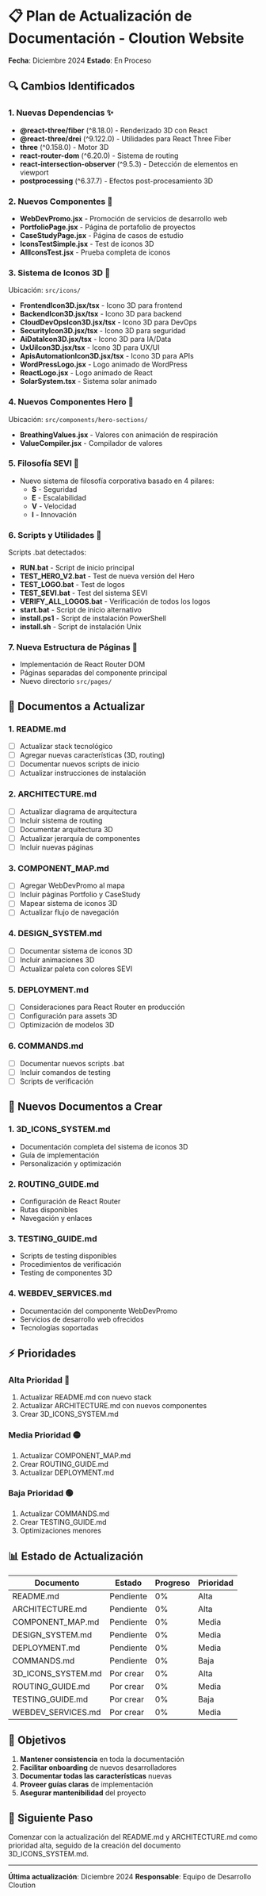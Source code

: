 # 📋 Plan de Actualización de Documentación - Cloution Website
**Fecha**: Diciembre 2024
**Estado**: En Proceso

## 🔍 Cambios Identificados

### 1. **Nuevas Dependencias** ✨
- **@react-three/fiber** (^8.18.0) - Renderizado 3D con React
- **@react-three/drei** (^9.122.0) - Utilidades para React Three Fiber
- **three** (^0.158.0) - Motor 3D
- **react-router-dom** (^6.20.0) - Sistema de routing
- **react-intersection-observer** (^9.5.3) - Detección de elementos en viewport
- **postprocessing** (^6.37.7) - Efectos post-procesamiento 3D

### 2. **Nuevos Componentes** 🧩
- **WebDevPromo.jsx** - Promoción de servicios de desarrollo web
- **PortfolioPage.jsx** - Página de portafolio de proyectos
- **CaseStudyPage.jsx** - Página de casos de estudio
- **IconsTestSimple.jsx** - Test de iconos 3D
- **AllIconsTest.jsx** - Prueba completa de iconos

### 3. **Sistema de Iconos 3D** 🎨
Ubicación: `src/icons/`
- **FrontendIcon3D.jsx/tsx** - Icono 3D para frontend
- **BackendIcon3D.jsx/tsx** - Icono 3D para backend
- **CloudDevOpsIcon3D.jsx/tsx** - Icono 3D para DevOps
- **SecurityIcon3D.jsx/tsx** - Icono 3D para seguridad
- **AiDataIcon3D.jsx/tsx** - Icono 3D para IA/Data
- **UxUiIcon3D.jsx/tsx** - Icono 3D para UX/UI
- **ApisAutomationIcon3D.jsx/tsx** - Icono 3D para APIs
- **WordPressLogo.jsx** - Logo animado de WordPress
- **ReactLogo.jsx** - Logo animado de React
- **SolarSystem.tsx** - Sistema solar animado

### 4. **Nuevos Componentes Hero** 🎯
Ubicación: `src/components/hero-sections/`
- **BreathingValues.jsx** - Valores con animación de respiración
- **ValueCompiler.jsx** - Compilador de valores

### 5. **Filosofía SEVI** 🚀
- Nuevo sistema de filosofía corporativa basado en 4 pilares:
  - **S** - Seguridad
  - **E** - Escalabilidad
  - **V** - Velocidad
  - **I** - Innovación

### 6. **Scripts y Utilidades** 🔧
Scripts .bat detectados:
- **RUN.bat** - Script de inicio principal
- **TEST_HERO_V2.bat** - Test de nueva versión del Hero
- **TEST_LOGO.bat** - Test de logos
- **TEST_SEVI.bat** - Test del sistema SEVI
- **VERIFY_ALL_LOGOS.bat** - Verificación de todos los logos
- **start.bat** - Script de inicio alternativo
- **install.ps1** - Script de instalación PowerShell
- **install.sh** - Script de instalación Unix

### 7. **Nueva Estructura de Páginas** 📄
- Implementación de React Router DOM
- Páginas separadas del componente principal
- Nuevo directorio `src/pages/`

## 📝 Documentos a Actualizar

### 1. **README.md**
- [ ] Actualizar stack tecnológico
- [ ] Agregar nuevas características (3D, routing)
- [ ] Documentar nuevos scripts de inicio
- [ ] Actualizar instrucciones de instalación

### 2. **ARCHITECTURE.md**
- [ ] Actualizar diagrama de arquitectura
- [ ] Incluir sistema de routing
- [ ] Documentar arquitectura 3D
- [ ] Actualizar jerarquía de componentes
- [ ] Incluir nuevas páginas

### 3. **COMPONENT_MAP.md**
- [ ] Agregar WebDevPromo al mapa
- [ ] Incluir páginas Portfolio y CaseStudy
- [ ] Mapear sistema de iconos 3D
- [ ] Actualizar flujo de navegación

### 4. **DESIGN_SYSTEM.md**
- [ ] Documentar sistema de iconos 3D
- [ ] Incluir animaciones 3D
- [ ] Actualizar paleta con colores SEVI

### 5. **DEPLOYMENT.md**
- [ ] Consideraciones para React Router en producción
- [ ] Configuración para assets 3D
- [ ] Optimización de modelos 3D

### 6. **COMMANDS.md**
- [ ] Documentar nuevos scripts .bat
- [ ] Incluir comandos de testing
- [ ] Scripts de verificación

## 📄 Nuevos Documentos a Crear

### 1. **3D_ICONS_SYSTEM.md**
- Documentación completa del sistema de iconos 3D
- Guía de implementación
- Personalización y optimización

### 2. **ROUTING_GUIDE.md**
- Configuración de React Router
- Rutas disponibles
- Navegación y enlaces

### 3. **TESTING_GUIDE.md**
- Scripts de testing disponibles
- Procedimientos de verificación
- Testing de componentes 3D

### 4. **WEBDEV_SERVICES.md**
- Documentación del componente WebDevPromo
- Servicios de desarrollo web ofrecidos
- Tecnologías soportadas

## ⚡ Prioridades

### Alta Prioridad 🔴
1. Actualizar README.md con nuevo stack
2. Actualizar ARCHITECTURE.md con nuevos componentes
3. Crear 3D_ICONS_SYSTEM.md

### Media Prioridad 🟡
1. Actualizar COMPONENT_MAP.md
2. Crear ROUTING_GUIDE.md
3. Actualizar DEPLOYMENT.md

### Baja Prioridad 🟢
1. Actualizar COMMANDS.md
2. Crear TESTING_GUIDE.md
3. Optimizaciones menores

## 📊 Estado de Actualización

| Documento | Estado | Progreso | Prioridad |
|-----------|--------|----------|-----------|
| README.md | Pendiente | 0% | Alta |
| ARCHITECTURE.md | Pendiente | 0% | Alta |
| COMPONENT_MAP.md | Pendiente | 0% | Media |
| DESIGN_SYSTEM.md | Pendiente | 0% | Media |
| DEPLOYMENT.md | Pendiente | 0% | Media |
| COMMANDS.md | Pendiente | 0% | Baja |
| 3D_ICONS_SYSTEM.md | Por crear | 0% | Alta |
| ROUTING_GUIDE.md | Por crear | 0% | Media |
| TESTING_GUIDE.md | Por crear | 0% | Baja |
| WEBDEV_SERVICES.md | Por crear | 0% | Media |

## 🎯 Objetivos

1. **Mantener consistencia** en toda la documentación
2. **Facilitar onboarding** de nuevos desarrolladores
3. **Documentar todas las características** nuevas
4. **Proveer guías claras** de implementación
5. **Asegurar mantenibilidad** del proyecto

## 🚀 Siguiente Paso

Comenzar con la actualización del README.md y ARCHITECTURE.md como prioridad alta, seguido de la creación del documento 3D_ICONS_SYSTEM.md.

---

**Última actualización**: Diciembre 2024
**Responsable**: Equipo de Desarrollo Cloution
